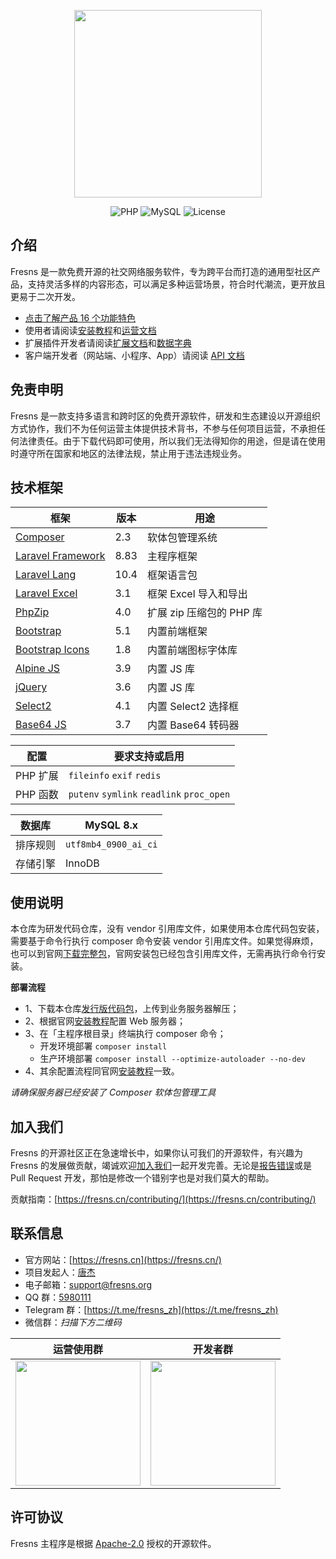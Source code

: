 <p align="center"><a href="https://fresns.cn" target="_blank"><img src="https://cdn.fresns.cn/images/logo.png" width="300"></a></p>

<p align="center">
<img src="https://img.shields.io/badge/PHP-%5E8.0-green" alt="PHP">
<img src="https://img.shields.io/badge/MySQL-%5E8.0-orange" alt="MySQL">
<img src="https://img.shields.io/badge/License-Apache--2.0-blue" alt="License">
</p>

## 介绍

Fresns 是一款免费开源的社交网络服务软件，专为跨平台而打造的通用型社区产品，支持灵活多样的内容形态，可以满足多种运营场景，符合时代潮流，更开放且更易于二次开发。

- [点击了解产品 16 个功能特色](https://fresns.cn/guide/features.html)
- 使用者请阅读[安装教程](https://fresns.cn/guide/install.html)和[运营文档](https://fresns.cn/guide/operating.html)
- 扩展插件开发者请阅读[扩展文档](https://fresns.cn/extensions/)和[数据字典](https://fresns.cn/database/)
- 客户端开发者（网站端、小程序、App）请阅读 [API 文档](https://fresns.cn/api/)

## 免责申明

Fresns 是一款支持多语言和跨时区的免费开源软件，研发和生态建设以开源组织方式协作，我们不为任何运营主体提供技术背书，不参与任何项目运营，不承担任何法律责任。由于下载代码即可使用，所以我们无法得知你的用途，但是请在使用时遵守所在国家和地区的法律法规，禁止用于违法违规业务。

## 技术框架

| 框架 | 版本 | 用途 |
| --- | --- | --- |
| [Composer](https://github.com/composer/composer) | 2.3 | 软体包管理系统 |
| [Laravel Framework](https://github.com/laravel/framework) | 8.83 | 主程序框架 |
| [Laravel Lang](https://github.com/Laravel-Lang/lang) | 10.4 | 框架语言包 |
| [Laravel Excel](https://github.com/SpartnerNL/Laravel-Excel) | 3.1 | 框架 Excel 导入和导出 |
| [PhpZip](https://github.com/Ne-Lexa/php-zip) | 4.0 | 扩展 zip 压缩包的 PHP 库 |
| [Bootstrap](https://getbootstrap.com/) | 5.1 | 内置前端框架 |
| [Bootstrap Icons](https://icons.getbootstrap.com/) | 1.8 | 内置前端图标字体库 |
| [Alpine JS](https://github.com/alpinejs/alpine) | 3.9 | 内置 JS 库 |
| [jQuery](https://github.com/jquery/jquery) | 3.6 | 内置 JS 库 |
| [Select2](https://github.com/select2/select2) | 4.1 | 内置 Select2 选择框 |
| [Base64 JS](https://github.com/dankogai/js-base64) | 3.7 | 内置 Base64 转码器 |

| 配置 | 要求支持或启用 |
| --- | --- |
| PHP 扩展 | `fileinfo` `exif` `redis` |
| PHP 函数 | `putenv` `symlink` `readlink` `proc_open` |

| 数据库 | MySQL 8.x |
| --- | --- |
| 排序规则 | `utf8mb4_0900_ai_ci` |
| 存储引擎 | InnoDB |

## 使用说明

本仓库为研发代码仓库，没有 vendor 引用库文件，如果使用本仓库代码包安装，需要基于命令行执行 composer 命令安装 vendor 引用库文件。如果觉得麻烦，也可以到官网[下载完整包](https://apps.fresns.cn/)，官网安装包已经包含引用库文件，无需再执行命令行安装。

**部署流程**

- 1、下载本仓库[发行版代码包](https://gitee.com/fresns/fresns/releases)，上传到业务服务器解压；
- 2、根据官网[安装教程](https://fresns.cn/guide/install.html)配置 Web 服务器；
- 3、在「主程序根目录」终端执行 composer 命令；
    - 开发环境部署 `composer install`
    - 生产环境部署 `composer install --optimize-autoloader --no-dev`
- 4、其余配置流程同官网[安装教程](https://fresns.cn/guide/install.html)一致。

*请确保服务器已经安装了 Composer 软体包管理工具*

## 加入我们

Fresns 的开源社区正在急速增长中，如果你认可我们的开源软件，有兴趣为 Fresns 的发展做贡献，竭诚欢迎[加入我们](https://fresns.cn/community/join.html)一起开发完善。无论是[报告错误](https://fresns.cn/guide/feedback.html)或是 Pull Request 开发，那怕是修改一个错别字也是对我们莫大的帮助。

贡献指南：[https://fresns.cn/contributing/](https://fresns.cn/contributing/)

## 联系信息

- 官方网站：[https://fresns.cn](https://fresns.cn/)
- 项目发起人：[唐杰](https://tangjie.me/)
- 电子邮箱：[support@fresns.org](mailto:support@fresns.org)
- QQ 群：[5980111](https://qm.qq.com/cgi-bin/qm/qr?k=R2pfcPUd4Nyc87AKdkuHP9yJ0MhddUaz&jump_from=webapi)
- Telegram 群：[https://t.me/fresns_zh](https://t.me/fresns_zh)
- 微信群：*扫描下方二维码*

| 运营使用群 | 开发者群 |
| :-: | :-: |
| <img src="https://fresns.cn/assets/wechat/operating.png" width="200"> | <img src="https://fresns.cn/assets/wechat/developer.png" width="200"> |

## 许可协议

Fresns 主程序是根据 [Apache-2.0](https://github.com/fresns/fresns/blob/main/LICENSE) 授权的开源软件。
